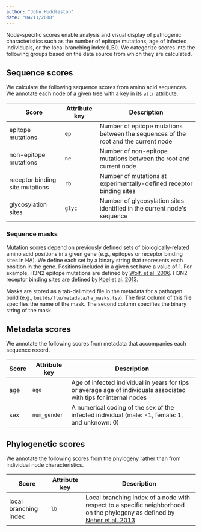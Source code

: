 ```yaml
---
author: "John Huddleston"
date: "04/11/2018"
---
```

Node-specific scores enable analysis and visual display of pathogenic characteristics such as the number of epitope mutations, age of infected individuals, or the local branching index (LBI).
We categorize scores into the following groups based on the data source from which they are calculated.

## Sequence scores

We calculate the following sequence scores from amino acid sequences.
We annotate each node of a given tree with a key in its `attr` attribute.

| Score | Attribute key | Description |
| --- | --- | --- |
| epitope mutations | `ep` | Number of epitope mutations between the sequences of the root and the current node |
| non-epitope mutations | `ne` | Number of non-epitope mutations between the root and current node |
| receptor binding site mutations | `rb` | Number of mutations at experimentally-defined receptor binding sites |
| glycosylation sites | `glyc` | Number of glycosylation sites identified in the current node's sequence |

### Sequence masks

Mutation scores depend on previously defined sets of biologically-related amino acid positions in a given gene (e.g., epitopes or receptor binding sites in HA).
We define each set by a binary string that represents each position in the gene.
Positions included in a given set have a value of 1.
For example, H3N2 epitope mutations are defined by [Wolf. et al. 2006](https://www.ncbi.nlm.nih.gov/pubmed/17067369).
H3N2 receptor binding sites are defined by [Koel et al. 2013](https://www.ncbi.nlm.nih.gov/pubmed/24264991).

Masks are stored as a tab-delimited file in the metadata for a pathogen build (e.g., `builds/flu/metadata/ha_masks.tsv`).
The first column of this file specifies the name of the mask.
The second column specifies the binary string of the mask.

## Metadata scores

We annotate the following scores from metadata that accompanies each sequence record.

| Score | Attribute key | Description |
| --- | --- | --- |
| age | `age` | Age of infected individual in years for tips or average age of individuals associated with tips for internal nodes |
| sex | `num_gender` | A numerical coding of the sex of the infected individual (male: -1, female: 1, and unknown: 0) |

## Phylogenetic scores

We annotate the following scores from the phylogeny rather than from individual node characteristics.

| Score | Attribute key | Description |
| --- | --- | --- |
| local branching index | `lb` | Local branching index of a node with respect to a specific neighborhood on the phylogeny as defined by [Neher et al. 2013](https://elifesciences.org/articles/03568) |
